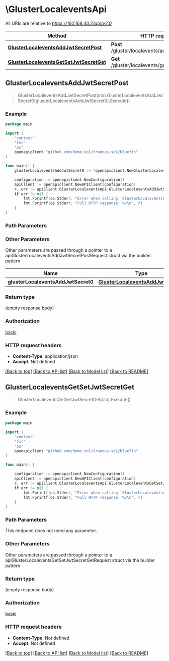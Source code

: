 # \GlusterLocaleventsApi

All URIs are relative to *https://192.168.40.2/api/v2.0*

Method | HTTP request | Description
------------- | ------------- | -------------
[**GlusterLocaleventsAddJwtSecretPost**](GlusterLocaleventsApi.md#GlusterLocaleventsAddJwtSecretPost) | **Post** /gluster/localevents/add_jwt_secret | 
[**GlusterLocaleventsGetSetJwtSecretGet**](GlusterLocaleventsApi.md#GlusterLocaleventsGetSetJwtSecretGet) | **Get** /gluster/localevents/get_set_jwt_secret | 



## GlusterLocaleventsAddJwtSecretPost

> GlusterLocaleventsAddJwtSecretPost(ctx).GlusterLocaleventsAddJwtSecret0(glusterLocaleventsAddJwtSecret0).Execute()





### Example

```go
package main

import (
    "context"
    "fmt"
    "os"
    openapiclient "github.com/home-sol/truenas-sdk/bluefin"
)

func main() {
    glusterLocaleventsAddJwtSecret0 := *openapiclient.NewGlusterLocaleventsAddJwtSecret0() // GlusterLocaleventsAddJwtSecret0 |  (optional)

    configuration := openapiclient.NewConfiguration()
    apiClient := openapiclient.NewAPIClient(configuration)
    r, err := apiClient.GlusterLocaleventsApi.GlusterLocaleventsAddJwtSecretPost(context.Background()).GlusterLocaleventsAddJwtSecret0(glusterLocaleventsAddJwtSecret0).Execute()
    if err != nil {
        fmt.Fprintf(os.Stderr, "Error when calling `GlusterLocaleventsApi.GlusterLocaleventsAddJwtSecretPost``: %v\n", err)
        fmt.Fprintf(os.Stderr, "Full HTTP response: %v\n", r)
    }
}
```

### Path Parameters



### Other Parameters

Other parameters are passed through a pointer to a apiGlusterLocaleventsAddJwtSecretPostRequest struct via the builder pattern


Name | Type | Description  | Notes
------------- | ------------- | ------------- | -------------
 **glusterLocaleventsAddJwtSecret0** | [**GlusterLocaleventsAddJwtSecret0**](GlusterLocaleventsAddJwtSecret0.md) |  | 

### Return type

 (empty response body)

### Authorization

[basic](../README.md#basic)

### HTTP request headers

- **Content-Type**: application/json
- **Accept**: Not defined

[[Back to top]](#) [[Back to API list]](../README.md#documentation-for-api-endpoints)
[[Back to Model list]](../README.md#documentation-for-models)
[[Back to README]](../README.md)


## GlusterLocaleventsGetSetJwtSecretGet

> GlusterLocaleventsGetSetJwtSecretGet(ctx).Execute()





### Example

```go
package main

import (
    "context"
    "fmt"
    "os"
    openapiclient "github.com/home-sol/truenas-sdk/bluefin"
)

func main() {

    configuration := openapiclient.NewConfiguration()
    apiClient := openapiclient.NewAPIClient(configuration)
    r, err := apiClient.GlusterLocaleventsApi.GlusterLocaleventsGetSetJwtSecretGet(context.Background()).Execute()
    if err != nil {
        fmt.Fprintf(os.Stderr, "Error when calling `GlusterLocaleventsApi.GlusterLocaleventsGetSetJwtSecretGet``: %v\n", err)
        fmt.Fprintf(os.Stderr, "Full HTTP response: %v\n", r)
    }
}
```

### Path Parameters

This endpoint does not need any parameter.

### Other Parameters

Other parameters are passed through a pointer to a apiGlusterLocaleventsGetSetJwtSecretGetRequest struct via the builder pattern


### Return type

 (empty response body)

### Authorization

[basic](../README.md#basic)

### HTTP request headers

- **Content-Type**: Not defined
- **Accept**: Not defined

[[Back to top]](#) [[Back to API list]](../README.md#documentation-for-api-endpoints)
[[Back to Model list]](../README.md#documentation-for-models)
[[Back to README]](../README.md)


